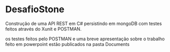 # DesafioStone
Construção de uma API REST em C# persistindo em mongoDB com testes feitos através do Xunit e POSTMAN.

os testes feitos pelo POSTMAN e uma breve apresentação sobre o trabalho feito em powerpoint estão publicados
na pasta Documents
